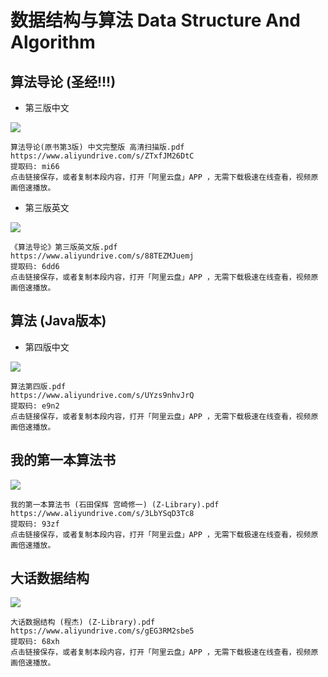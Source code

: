 # 数据结构与算法 Data Structure And Algorithm

## 算法导论 (圣经!!!)

- 第三版中文

![](https://img9.doubanio.com/view/subject/l/public/s25648004.jpg)

```
算法导论(原书第3版) 中文完整版 高清扫描版.pdf
https://www.aliyundrive.com/s/ZTxfJM26DtC
提取码: mi66
点击链接保存，或者复制本段内容，打开「阿里云盘」APP ，无需下载极速在线查看，视频原画倍速播放。
```



- 第三版英文

![](https://m.media-amazon.com/images/I/61Pgdn8Ys-L._AC_UF894,1000_QL80_.jpg)

```
《算法导论》第三版英文版.pdf
https://www.aliyundrive.com/s/88TEZMJuemj
提取码: 6dd6
点击链接保存，或者复制本段内容，打开「阿里云盘」APP ，无需下载极速在线查看，视频原画倍速播放。
```

## 算法 (Java版本)

- 第四版中文

![](https://img2.doubanio.com/view/subject/l/public/s29107491.jpg)

```
算法第四版.pdf
https://www.aliyundrive.com/s/UYzs9nhvJrQ
提取码: e9n2
点击链接保存，或者复制本段内容，打开「阿里云盘」APP ，无需下载极速在线查看，视频原画倍速播放。
```



## 我的第一本算法书

![](https://static.zlibrary-asia.se/covers299/books/58/8f/19/588f190c9ba2058b3969539b0d33b130.jpg)

```
我的第一本算法书 (石田保辉 宫崎修一) (Z-Library).pdf
https://www.aliyundrive.com/s/3LbYSqD3Tc8
提取码: 93zf
点击链接保存，或者复制本段内容，打开「阿里云盘」APP ，无需下载极速在线查看，视频原画倍速播放。
```



## 大话数据结构

![](https://m.media-amazon.com/images/I/511HlgEGdcL._AC_UF1000,1000_QL80_.jpg)

```
大话数据结构 (程杰) (Z-Library).pdf
https://www.aliyundrive.com/s/gEG3RM2sbe5
提取码: 68xh
点击链接保存，或者复制本段内容，打开「阿里云盘」APP ，无需下载极速在线查看，视频原画倍速播放。
```

